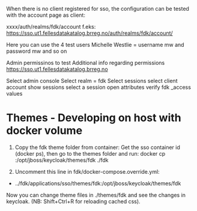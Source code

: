 When there is no client registered for sso, the configuration can be tested with the account page as client:

xxxx/auth/realms/fdk/account
f.eks: 
https://sso.ut1.fellesdatakatalog.brreg.no/auth/realms/fdk/account/

Here you can use the 4 test users
Michelle Westlie  = username mw  and password mw  and so on

Admin permissinos to test Additional info regarding permissions
https://sso.ut1.fellesdatakatalog.brreg.no

Select admin console 
Select realm = fdk
Select sessions
select client account
show sessions
select a session
open attributes
verify fdk _access values

# Themes - Developing on host with docker volume

1) Copy the fdk theme folder from container:
Get the sso container id (docker ps), then go to the themes folder and run:
docker cp <CONTAINERID>:/opt/jboss/keycloak/themes/fdk ./fdk

2) Uncomment this line in fdk/docker-compose.override.yml:
- ../fdk/applications/sso/themes/fdk:/opt/jboss/keycloak/themes/fdk

Now you can change theme files in ./themes/fdk and see the changes in keycloak. (NB: Shift+Ctrl+R for reloading cached css).